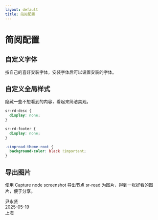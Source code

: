 ```yaml
---
layout: default
title: 简阅配置
---
```


# 简阅配置

## 自定义字体
按自己的喜好安装字体，安装字体后可以设置安装的字体。

## 自定义全局样式

隐藏一些不想看到的内容，看起来简洁美观。

```css
sr-rd-desc {
  display: none;
}

sr-rd-footer {
  display: none;
}

.simpread-theme-root {
  background-color: black !important;
}
```

## 导出图片

使用 Capture node screenshot 导出节点 sr-read 为图片，得到一张好看的图片，便于分享。

<p>
  <div class="datenote">
    <span>尹永贤</span><br>
    <span>2025-05-19</span><br>
    <span>上海</span>
  </div>
</p>
